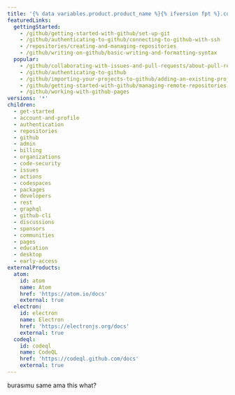 ```yaml
---
title: '{% data variables.product.product_name %}{% ifversion fpt %}.com{% endif %} Help Documentation'
featuredLinks:
  gettingStarted:
    - /github/getting-started-with-github/set-up-git
    - /github/authenticating-to-github/connecting-to-github-with-ssh
    - /repositories/creating-and-managing-repositories
    - /github/writing-on-github/basic-writing-and-formatting-syntax
  popular:
    - /github/collaborating-with-issues-and-pull-requests/about-pull-requests
    - /github/authenticating-to-github
    - /github/importing-your-projects-to-github/adding-an-existing-project-to-github-using-the-command-line
    - /github/getting-started-with-github/managing-remote-repositories
    - /github/working-with-github-pages
versions: '*'
children:
  - get-started
  - account-and-profile
  - authentication
  - repositories
  - github
  - admin
  - billing
  - organizations
  - code-security
  - issues
  - actions
  - codespaces
  - packages
  - developers
  - rest
  - graphql
  - github-cli
  - discussions
  - sponsors
  - communities
  - pages
  - education
  - desktop
  - early-access
externalProducts:
  atom:
    id: atom
    name: Atom
    href: 'https://atom.io/docs'
    external: true
  electron:
    id: electron
    name: Electron
    href: 'https://electronjs.org/docs'
    external: true
  codeql:
    id: codeql
    name: CodeQL
    href: 'https://codeql.github.com/docs'
    external: true
---
```

burasımu same ama this what?
